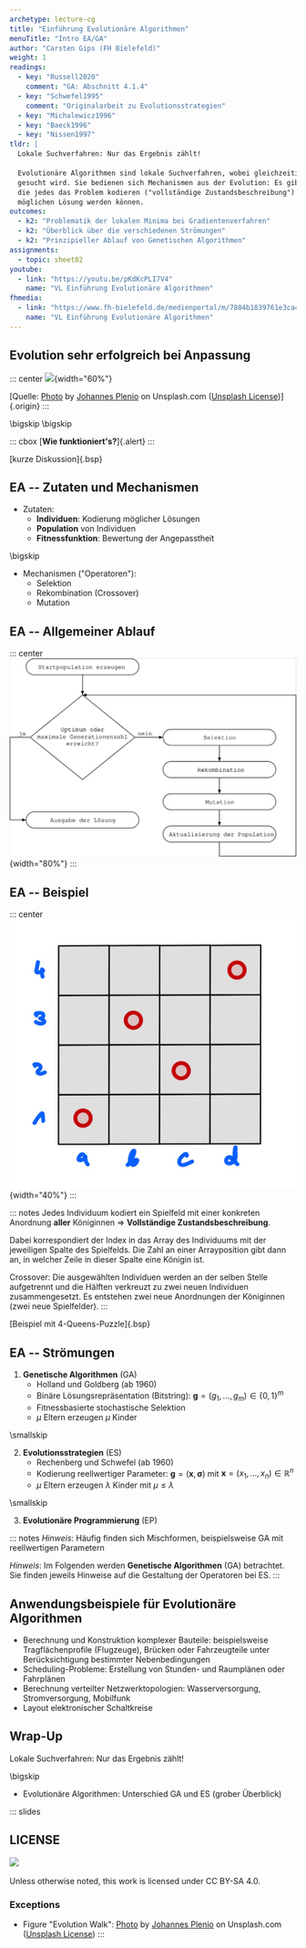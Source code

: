 ```yaml
---
archetype: lecture-cg
title: "Einführung Evolutionäre Algorithmen"
menuTitle: "Intro EA/GA"
author: "Carsten Gips (FH Bielefeld)"
weight: 1
readings:
  - key: "Russell2020"
    comment: "GA: Abschnitt 4.1.4"
  - key: "Schwefel1995"
    comment: "Originalarbeit zu Evolutionsstrategien"
  - key: "Michalewicz1996"
  - key: "Baeck1996"
  - key: "Nissen1997"
tldr: |
  Lokale Suchverfahren: Nur das Ergebnis zählt!

  Evolutionäre Algorithmen sind lokale Suchverfahren, wobei gleichzeitig an mehreren Stellen im Problemraum
  gesucht wird. Sie bedienen sich Mechanismen aus der Evolution: Es gibt eine Population von Individuen,
  die jedes das Problem kodieren ("vollständige Zustandsbeschreibung") und damit im Laufe der Suche zu einer
  möglichen Lösung werden können.
outcomes:
  - k2: "Problematik der lokalen Minima bei Gradientenverfahren"
  - k2: "Überblick über die verschiedenen Strömungen"
  - k2: "Prinzipieller Ablauf von Genetischen Algorithmen"
assignments:
  - topic: sheet02
youtube:
  - link: "https://youtu.be/pKdKcPLI7V4"
    name: "VL Einführung Evolutionäre Algorithmen"
fhmedia:
  - link: "https://www.fh-bielefeld.de/medienportal/m/7804b1839761e3ca43478cbd5eea342fc6f61539fe481d34efe0d3d64747ef4fe2a6de4c9f079ce806f6ac7194b48b0c4324bd17c3483dd318d027d94242d8f9"
    name: "VL Einführung Evolutionäre Algorithmen"
---
```



## Evolution sehr erfolgreich bei Anpassung

::: center
![](https://images.unsplash.com/flagged/photo-1552863473-6e5ffe5e052f?fm=png&crop=entropy&cs=tinysrgb){width="60%"}

[Quelle: [Photo](https://unsplash.com/photos/aWDgqexSxA0) by [Johannes Plenio](https://unsplash.com/@jplenio) on Unsplash.com ([Unsplash License](https://unsplash.com/license))]{.origin}
:::

\bigskip
\bigskip

::: cbox
[**Wie funktioniert's?**]{.alert}
:::

[kurze Diskussion]{.bsp}


## EA -- Zutaten und Mechanismen

*   Zutaten:
    *   **Individuen**: Kodierung möglicher Lösungen
    *   **Population** von Individuen
    *   **Fitnessfunktion**: Bewertung der Angepasstheit

\bigskip

*   Mechanismen ("Operatoren"):
    *   Selektion
    *   Rekombination (Crossover)
    *   Mutation


## EA -- Allgemeiner Ablauf

::: center
![](images/ea_prinz.png){width="80%"}
:::


## EA -- Beispiel

::: center
![](images/4-queens-example.png){width="40%"}
:::

::: notes
Jedes Individuum kodiert ein Spielfeld mit einer konkreten Anordnung **aller**
Königinnen => **Vollständige Zustandsbeschreibung**.

Dabei korrespondiert der Index in das Array des Individuums mit der jeweiligen
Spalte des Spielfelds. Die Zahl an einer Arrayposition gibt dann an, in welcher
Zeile in dieser Spalte eine Königin ist.

Crossover: Die ausgewählten Individuen werden an der selben Stelle aufgetrennt
und die Hälften verkreuzt zu zwei neuen Individuen zusammengesetzt. Es entstehen
zwei neue Anordnungen der Königinnen (zwei neue Spielfelder).
:::

[Beispiel mit 4-Queens-Puzzle]{.bsp}


## EA -- Strömungen

1.  **Genetische Algorithmen** (GA)
    *   Holland und Goldberg (ab 1960)
    *   Binäre Lösungsrepräsentation (Bitstring): $\mathbf{g} = (g_1, \dots, g_m)\in \{ 0,1\}^m$
    *   Fitnessbasierte stochastische Selektion
    *   $\mu$ Eltern erzeugen $\mu$ Kinder

\smallskip

2.  **Evolutionsstrategien** (ES)
    *   Rechenberg und Schwefel (ab 1960)
    *   Kodierung reellwertiger Parameter: $\mathbf{g} = (\mathbf{x}, \mathbf{\sigma})$
        mit $\mathbf{x} = (x_1, \dots, x_n) \in \mathbb{R}^n$
    *   $\mu$ Eltern erzeugen $\lambda$ Kinder mit $\mu \le \lambda$

\smallskip

3.  **Evolutionäre Programmierung** (EP)

::: notes
*Hinweis*: Häufig finden sich Mischformen, beispielsweise GA mit reellwertigen Parametern

*Hinweis*: Im Folgenden werden **Genetische Algorithmen** (GA) betrachtet. Sie
finden jeweils Hinweise auf die Gestaltung der Operatoren bei ES.
:::


## Anwendungsbeispiele für Evolutionäre Algorithmen

*   Berechnung und Konstruktion komplexer Bauteile: beispielsweise
    Tragflächenprofile (Flugzeuge), Brücken oder Fahrzeugteile unter
    Berücksichtigung bestimmter Nebenbedingungen
*   Scheduling-Probleme: Erstellung von Stunden- und Raumplänen oder Fahrplänen
*   Berechnung verteilter Netzwerktopologien: Wasserversorgung, Stromversorgung,
    Mobilfunk
*   Layout elektronischer Schaltkreise


## Wrap-Up

Lokale Suchverfahren: Nur das Ergebnis zählt!

\bigskip

*   Evolutionäre Algorithmen: Unterschied GA und ES (grober Überblick)







<!-- DO NOT REMOVE - THIS IS A LAST SLIDE TO INDICATE THE LICENSE AND POSSIBLE EXCEPTIONS (IMAGES, ...). -->
::: slides
## LICENSE
![](https://licensebuttons.net/l/by-sa/4.0/88x31.png)

Unless otherwise noted, this work is licensed under CC BY-SA 4.0.

### Exceptions
*   Figure "Evolution Walk": [Photo](https://unsplash.com/photos/aWDgqexSxA0) by [Johannes Plenio](https://unsplash.com/@jplenio) on Unsplash.com ([Unsplash License](https://unsplash.com/license))
:::
